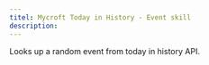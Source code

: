 ```yaml
---
titel: Mycroft Today in History - Event skill
description: 
---
```

Looks up a random event from today in history API.
